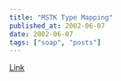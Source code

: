 ```yaml
---
title: "MSTK Type Mapping"
published_at: 2002-06-07
date: 2002-06-07
tags: ["soap", "posts"]
---
```

[Link](http://msdn.microsoft.com/library/default.asp?url=/library/en-us/dnservice/html/service06042002.asp)